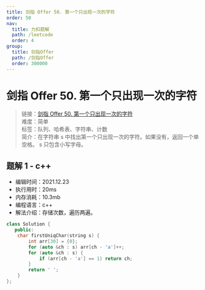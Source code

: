 ```yaml
---
title: 剑指 Offer 50. 第一个只出现一次的字符
order: 50
nav:
  title: 力扣题解
  path: /leetcode
  order: 4
group:
  title: 剑指Offer
  path: /剑指Offer
  order: 300000
---
```


# 剑指 Offer 50. 第一个只出现一次的字符

> 链接：[剑指 Offer 50. 第一个只出现一次的字符](https://leetcode-cn.com/problems/di-yi-ge-zhi-chu-xian-yi-ci-de-zi-fu-lcof/)  
> 难度：简单  
> 标签：队列、哈希表、字符串、计数  
> 简介：在字符串 s 中找出第一个只出现一次的字符。如果没有，返回一个单空格。 s 只包含小写字母。

## 题解 1 - c++

- 编辑时间：2021.12.23
- 执行用时：20ms
- 内存消耗：10.3mb
- 编程语言：c++
- 解法介绍：存储次数，遍历两遍。

```c++
class Solution {
   public:
    char firstUniqChar(string s) {
        int arr[30] = {0};
        for (auto &ch : s) arr[ch - 'a']++;
        for (auto &ch : s) {
            if (arr[ch - 'a'] == 1) return ch;
        }
        return ' ';
    }
};
```
